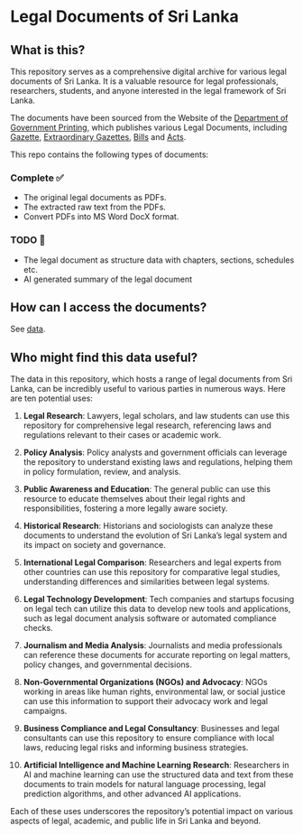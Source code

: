 # Legal Documents of Sri Lanka

## What is this?

This repository serves as a comprehensive digital archive for various legal documents of Sri Lanka. It is a valuable resource for legal professionals, researchers, students, and anyone interested in the legal framework of Sri Lanka.

The documents have been sourced from the Website of the [Department of Government Printing](http://documents.gov.lk), which publishes various Legal Documents, including [Gazette](http://documents.gov.lk./en/gazette.php), [Extraordinary Gazettes](http://documents.gov.lk./en/exgazette.php), [Bills](http://documents.gov.lk./en/bills.php) and [Acts](http://documents.gov.lk./en/acts.php). 

This repo contains the following types of documents:

### Complete ✅
* The original legal documents as PDFs.
* The extracted raw text from the PDFs.
* Convert PDFs into MS Word DocX format. 

### TODO 🚧
* The legal document as structure data with chapters, sections, schedules etc. 
* AI generated summary of the legal document 

## How can I access the documents?

See [data](README.data.md).

## Who might find this data useful? 

The data in this repository, which hosts a range of legal documents from Sri Lanka, can be incredibly useful to various parties in numerous ways. Here are ten potential uses:

1. **Legal Research**: Lawyers, legal scholars, and law students can use this repository for comprehensive legal research, referencing laws and regulations relevant to their cases or academic work.

2. **Policy Analysis**: Policy analysts and government officials can leverage the repository to understand existing laws and regulations, helping them in policy formulation, review, and analysis.

3. **Public Awareness and Education**: The general public can use this resource to educate themselves about their legal rights and responsibilities, fostering a more legally aware society.

4. **Historical Research**: Historians and sociologists can analyze these documents to understand the evolution of Sri Lanka’s legal system and its impact on society and governance.

5. **International Legal Comparison**: Researchers and legal experts from other countries can use this repository for comparative legal studies, understanding differences and similarities between legal systems.

6. **Legal Technology Development**: Tech companies and startups focusing on legal tech can utilize this data to develop new tools and applications, such as legal document analysis software or automated compliance checks.

7. **Journalism and Media Analysis**: Journalists and media professionals can reference these documents for accurate reporting on legal matters, policy changes, and governmental decisions.

8. **Non-Governmental Organizations (NGOs) and Advocacy**: NGOs working in areas like human rights, environmental law, or social justice can use this information to support their advocacy work and legal campaigns.

9. **Business Compliance and Legal Consultancy**: Businesses and legal consultants can use this repository to ensure compliance with local laws, reducing legal risks and informing business strategies.

10. **Artificial Intelligence and Machine Learning Research**: Researchers in AI and machine learning can use the structured data and text from these documents to train models for natural language processing, legal prediction algorithms, and other advanced AI applications.

Each of these uses underscores the repository’s potential impact on various aspects of legal, academic, and public life in Sri Lanka and beyond.